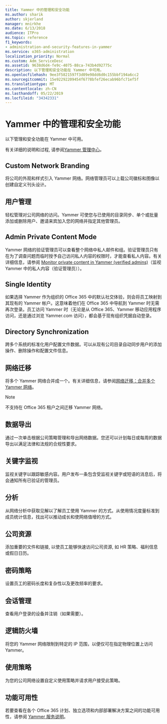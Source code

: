 ```yaml
---
title: Yammer 中的管理和安全功能
ms.author: sharik
author: skjerland
manager: mnirkhe
ms.date: 6/13/2018
audience: ITPro
ms.topic: reference
f1_keywords:
- administration-and-security-features-in-yammer
ms.service: o365-administration
localization_priority: Normal
ms.custom: Adm_ServiceDesc
ms.assetid: 9638d6d4-fe9c-4075-88ca-743b4d92775c
description: 以下管理和安全功能在 Yammer 中可用。
ms.openlocfilehash: 9ee3f5821597f3d09e98dd6d0c155bbf194a6cc2
ms.sourcegitcommit: 15e92292209454f6778bfef26ecab96bfc71ef5f
ms.translationtype: MT
ms.contentlocale: zh-CN
ms.lasthandoff: 05/22/2019
ms.locfileid: "34342331"
---
```

# <a name="administration-and-security-features-in-yammer"></a>Yammer 中的管理和安全功能

以下管理和安全功能在 Yammer 中可用。
  
有关详细的说明和过程, 请参阅[Yammer 管理中心](https://go.microsoft.com/fwlink/?LinkId=869688)。
  
## <a name="custom-network-branding"></a>Custom Network Branding
<a name="bkmk_CustomNetworkBranding"> </a>

将公司的外观和样式引入 Yammer 网络。网络管理员可以上载公司徽标和图像以创建自定义刊头设计。
  
## <a name="user-management"></a>用户管理
<a name="bkmk_UserManagement"> </a>

轻松管理对公司网络的访问。Yammer 可使您与已使用的目录同步、单个或批量添加或删除用户、邀请来宾加入您的网络并指定其他管理员。
  
## <a name="admin-private-content-mode"></a>Admin Private Content Mode
<a name="bkmk_AdminPrivate"> </a>

Yammer 网络的验证管理员可以查看整个网络中私人邮件和组。验证管理员只有在为了调查问题而临时授予自己访问私人内容的权限时，才能查看私人内容。有关详细信息，请参阅 [Monitor private content in Yammer (verified admins)](https://go.microsoft.com/fwlink/?LinkId=627479)（监视 Yammer 中的私人内容（验证管理员））。
  
## <a name="single-identity"></a>Single Identity
<a name="bkmk_o365_user_mapping"> </a>

如果选择 Yammer 作为组织的 Office 365 中的默认社交体验，则会将员工映射到其现有的 Yammer 帐户。这意味着他们在 Office 365 中导航到 Yammer 时无需再次登录。员工访问 Yammer 时（无论是从 Office 365、Yammer 移动应用程序访问，还是通过浏览 Yammer.com 访问），都会基于现有组织凭据自动登录。
  
## <a name="directory-synchronization"></a>Directory Synchronization
<a name="bkmk_DirectorySynchronization"> </a>

跨多个系统的标准化用户配置文件数据。可以从现有公司目录自动同步用户的添加操作、删除操作和配置文件信息。
  
## <a name="network-migration"></a>网络迁移
<a name="bkmk_NetworkMigration"> </a>

将多个 Yammer 网络合并成一个。有关详细信息，请参阅[网络迁移：合并多个 Yammer 网络](https://go.microsoft.com/fwlink/?LinkID=617488)。
  
> [!NOTE]
> 不支持在 Office 365 租户之间迁移 Yammer 网络。 
  
## <a name="data-export"></a>数据导出
<a name="bkmk_DataExport"> </a>

通过一次单击根据公司策略管理和导出网络数据。您还可以计划每日或每周的数据导出以满足法律和法规的合规性要求。
  
## <a name="keyword-monitoring"></a>关键字监视
<a name="bkmk_KeywordMonitoring"> </a>

监视关键字以跟踪敏感内容。用户发布一条包含受监视关键字或短语的消息后，将会通知所有已验证的管理员。
  
## <a name="analytics"></a>分析
<a name="bkmk_Analytics"> </a>

从网络分析中获取见解以了解员工使用 Yammer 的方式。从使用情况度量标准到成员统计信息，找出可以推动成长和使网络值增的方式。
  
## <a name="company-resources"></a>公司资源
<a name="bkmk_CompanyResources"> </a>

添加重要的文件和链接, 以使员工能够快速访问公司资源, 如 HR 策略、福利信息或假日日历。
  
## <a name="password-policies"></a>密码策略
<a name="bkmk_PasswordPolicies"> </a>

设置员工的密码长度和复杂性以及更改频率的要求。
  
## <a name="session-management"></a>会话管理
<a name="bkmk_SessionManagement"> </a>

查看用户登录的设备并注销（如果需要）。
  
## <a name="logical-firewall"></a>逻辑防火墙
<a name="bkmk_LogicalFirewall"> </a>

将您的 Yammer 网络限制到特定的 IP 范围，以便仅可在指定物理位置上访问 Yammer。
  
## <a name="usage-policy"></a>使用策略
<a name="bkmk_UsagePolicy"> </a>

为您的公司网络设置自定义使用策略并请求用户接受此策略。
  
## <a name="feature-availability"></a>功能可用性
<a name="bkmk_UsagePolicy"> </a>

若要查看在各个 Office 365 计划、独立选项和内部部署解决方案之间的功能可用性，请参阅 [Yammer 服务说明](yammer-service-description.md)。
  

